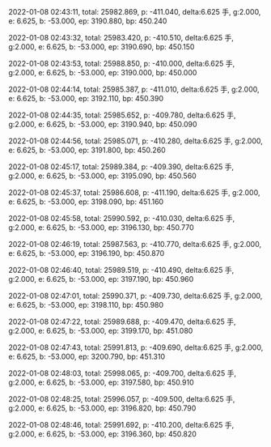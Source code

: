 2022-01-08 02:43:11, total: 25982.869, p: -411.040, delta:6.625 手, g:2.000, e: 6.625, b: -53.000, ep: 3190.880, bp: 450.240

2022-01-08 02:43:32, total: 25983.420, p: -410.510, delta:6.625 手, g:2.000, e: 6.625, b: -53.000, ep: 3190.690, bp: 450.150

2022-01-08 02:43:53, total: 25988.850, p: -410.000, delta:6.625 手, g:2.000, e: 6.625, b: -53.000, ep: 3190.000, bp: 450.000

2022-01-08 02:44:14, total: 25985.387, p: -411.010, delta:6.625 手, g:2.000, e: 6.625, b: -53.000, ep: 3192.110, bp: 450.390

2022-01-08 02:44:35, total: 25985.652, p: -409.780, delta:6.625 手, g:2.000, e: 6.625, b: -53.000, ep: 3190.940, bp: 450.090

2022-01-08 02:44:56, total: 25985.071, p: -410.280, delta:6.625 手, g:2.000, e: 6.625, b: -53.000, ep: 3191.800, bp: 450.260

2022-01-08 02:45:17, total: 25989.384, p: -409.390, delta:6.625 手, g:2.000, e: 6.625, b: -53.000, ep: 3195.090, bp: 450.560

2022-01-08 02:45:37, total: 25986.608, p: -411.190, delta:6.625 手, g:2.000, e: 6.625, b: -53.000, ep: 3198.090, bp: 451.160

2022-01-08 02:45:58, total: 25990.592, p: -410.030, delta:6.625 手, g:2.000, e: 6.625, b: -53.000, ep: 3196.130, bp: 450.770

2022-01-08 02:46:19, total: 25987.563, p: -410.770, delta:6.625 手, g:2.000, e: 6.625, b: -53.000, ep: 3196.190, bp: 450.870

2022-01-08 02:46:40, total: 25989.519, p: -410.490, delta:6.625 手, g:2.000, e: 6.625, b: -53.000, ep: 3197.190, bp: 450.960

2022-01-08 02:47:01, total: 25990.371, p: -409.730, delta:6.625 手, g:2.000, e: 6.625, b: -53.000, ep: 3198.110, bp: 450.980

2022-01-08 02:47:22, total: 25989.688, p: -409.470, delta:6.625 手, g:2.000, e: 6.625, b: -53.000, ep: 3199.170, bp: 451.080

2022-01-08 02:47:43, total: 25991.813, p: -409.690, delta:6.625 手, g:2.000, e: 6.625, b: -53.000, ep: 3200.790, bp: 451.310

2022-01-08 02:48:03, total: 25998.065, p: -409.700, delta:6.625 手, g:2.000, e: 6.625, b: -53.000, ep: 3197.580, bp: 450.910

2022-01-08 02:48:25, total: 25996.057, p: -409.500, delta:6.625 手, g:2.000, e: 6.625, b: -53.000, ep: 3196.820, bp: 450.790

2022-01-08 02:48:46, total: 25991.692, p: -410.200, delta:6.625 手, g:2.000, e: 6.625, b: -53.000, ep: 3196.360, bp: 450.820